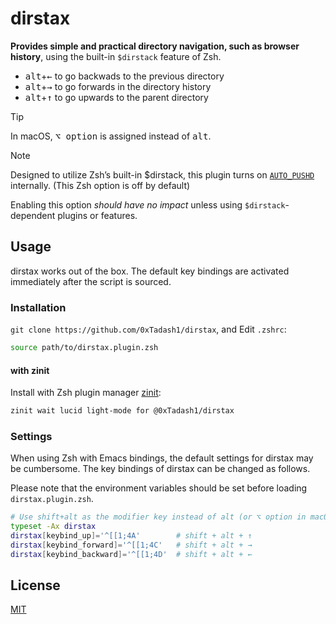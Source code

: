 # dirstax

**Provides simple and practical directory navigation, such as browser history**, using the built-in `$dirstack` feature of Zsh.

- <kbd>alt</kbd>+<kbd>←</kbd> to go backwads to the previous directory
- <kbd>alt</kbd>+<kbd>→</kbd> to go forwards in the directory history
- <kbd>alt</kbd>+<kbd>↑</kbd> to go upwards to the parent directory

> [!TIP]
> In macOS, <kbd>⌥ option</kbd> is assigned instead of <kbd>alt</kbd>.

> [!NOTE]
>
> Designed to utilize Zsh’s built-in $dirstack, this plugin turns on
> [`AUTO_PUSHD`](https://zsh.sourceforge.io/Doc/Release/Options.html#Changing-Directories) internally.
> (This Zsh option is off by default)
>
> Enabling this option *should have no impact* unless using `$dirstack`-dependent plugins or features.

## Usage

dirstax works out of the box. The default key bindings are activated immediately after the script is sourced.

### Installation

`git clone https://github.com/0xTadash1/dirstax`, and Edit `.zshrc`:

```sh
source path/to/dirstax.plugin.zsh
```

#### with zinit

Install with Zsh plugin manager [zinit](https://github.com/zdharma-continuum/zinit):

```sh
zinit wait lucid light-mode for @0xTadash1/dirstax
```

### Settings

When using Zsh with Emacs bindings, the default settings for dirstax may be cumbersome.
The key bindings of dirstax can be changed as follows.

Please note that the environment variables should be set before loading `dirstax.plugin.zsh`.

```sh
# Use shift+alt as the modifier key instead of alt (or ⌥ option in macOS)
typeset -Ax dirstax
dirstax[keybind_up]='^[[1;4A'        # shift + alt + ↑
dirstax[keybind_forward]='^[[1;4C'   # shift + alt + →
dirstax[keybind_backward]='^[[1;4D'  # shift + alt + ←
```

## License

[MIT](./LICENSE)
